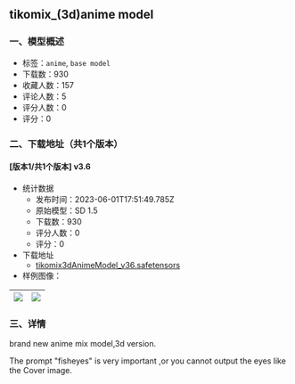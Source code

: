 ## tikomix_(3d)anime model
### 一、模型概述

- 标签：`anime`, `base model`
- 下载数：930
- 收藏人数：157
- 评论人数：5
- 评分人数：0
- 评分：0

### 二、下载地址（共1个版本）

#### [版本1/共1个版本] v3.6

- 统计数据
  - 发布时间：2023-06-01T17:51:49.785Z
  - 原始模型：SD 1.5
  - 下载数：930
  - 评分人数：0
  - 评分：0
- 下载地址
  - [tikomix3dAnimeModel_v36.safetensors](https://civitai.com/api/download/models/83217)
- 样例图像：

| <img src="https://image.civitai.com/xG1nkqKTMzGDvpLrqFT7WA/16eb13f4-929d-4060-8ce2-f63f274fd64f/width=450/940162.jpeg" /> | <img src="https://image.civitai.com/xG1nkqKTMzGDvpLrqFT7WA/2632d628-b3e2-487a-9a42-eb53e13a71bd/width=450/940266.jpeg" /> |
| ---- | ---- |


### 三、详情
<p>brand new anime mix model,3d version.</p><p>The prompt "fisheyes" is very important ,or you cannot output the eyes like the Cover image.</p>
